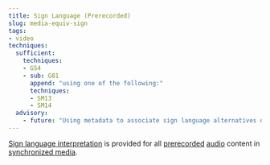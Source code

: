 ```yaml
---
title: Sign Language (Prerecorded)
slug: media-equiv-sign
tags:
- video
techniques:
  sufficient:
    techniques:
    - G54
    - sub: G81
      append: "using one of the following:"
      techniques:
      - SM13
      - SM14
  advisory:
    - future: "Using metadata to associate sign language alternatives of a video to enable choice of sign language [Example: Providing, in metadata, URI(s) that point to several English sign language translations (ASL, SASL, BSL, Auslan, ISL, NZSL) of a Web page.]"
---
```


<a href="http://www.w3.org/TR/2008/REC-WCAG20-20081211/#sign-languageinterpdef" class="termref">Sign language interpretation</a> is provided for all <a href="http://www.w3.org/TR/2008/REC-WCAG20-20081211/#prerecordeddef" class="termref">prerecorded</a> <a href="http://www.w3.org/TR/2008/REC-WCAG20-20081211/#audiodef" class="termref">audio</a> content in <a href="http://www.w3.org/TR/2008/REC-WCAG20-20081211/#synchronizedmediadef" class="termref">synchronized media</a>.